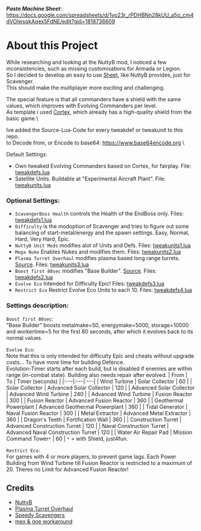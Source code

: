 
***Paste Machine Sheet***: https://docs.google.com/spreadsheets/d/1vo23r_rPDHBNn28kUU_a5o_cm4dVOlwsqkAqex5FdNE/edit?gid=1818736609



# About this Project
While researching and looking at the NuttyB mod, I noticed a few inconsistencies, such as missing customisations for Armada or Legion.\
So I decided to develop an easy to use [Sheet](https://docs.google.com/spreadsheets/d/1vo23r_rPDHBNn28kUU_a5o_cm4dVOlwsqkAqex5FdNE/edit?gid=1818736609), like NuttyB provides, just for Scavenger.\
This should make the multiplayer more exciting and challenging.

The special feature is that all commanders have a shield with the same values, which improves with Evolving Commanders per level.\
As template i used [Cortex](https://github.com/beyond-all-reason/Beyond-All-Reason/blob/master/units/other/evocom/corcomlvl10.lua#L403), which already has a high-quality shield from the basic game.\

Ive added the Source-Lua-Code for every tweakdef or tweakunit to this repo.\
to Decode from, or Encode to base64: https://www.base64encode.org \


Default Settings:
- Own tweaked Evolving Commanders based on Cortex, for fairplay. File: [tweakdefs.lua](tweakdefs.lua)
- Satellite Units. Buildable at "Experimental Aircraft Plant". File: [tweakunits.lua](tweakunits.lua)



### Optional Settings:
- `ScavengerBoss Health` controls the Health of the EndBoss only. Files: [tweakdefs1.lua](tweakdefs1.lua)
- `Difficulty` is the modoption of Scavenger and tries to figure out some balancing of start-metal/energy and the spawn settings. Easy, Normal, Hard, Very Hard, Epic.
- `NuttyB Unit Mods` modifies alot of Units and Defs. Files: [tweakunits1.lua](tweakunits1.lua)
- `Mega Nuke` Enables Nukes and modifies them. Files: [tweakunits2.lua](tweakunits2.lua)
- `Plasma Turret Overhaul` modifies plasma based long range turrets. [Source](https://docs.google.com/document/d/161NSONfbjG5xxX-BAGhlQr7mtegCWjIFDjHs03qECC4/edit). Files: [tweakunits3.lua](tweakunits3.lua)
- `Boost first 80sec` modifies "Base Builder". [Source](https://discord.com/channels/549281623154229250/1254587358830137415/1254587358830137415). Files: [tweakdefs2.lua](tweakdefs2.lua)
- `Evolve Eco` Intended for Difficulty Epic! Files: [tweakdefs3.lua](tweakdefs3.lua)
- `Restrict Eco` Restrict Evolve Eco Units to each 10. Files: [tweakdefs4.lua](tweakdefs4.lua)



### Settings description:
`Boost first 80sec`:\
"Base Builder" boosts metalmake=50, energymake=5000, storage=10000 and workertime=5 for the first 80 seconds, after which it evolves back to its normal values.

`Evolve Eco`:\
Note that this is only intended for difficulty Epic and cheats without upgrade costs... To have more time for building Defence.\
Evolution-Timer starts after each build, but is disabled if enemies are within range (in-combat state). Building also needs repair after evolved.
| From | To | Timer (seconds) |
|:---|:---|:---|
| Wind Turbine | Solar Collector | 60 |
| Solar Collector | Advanced Solar Collector | 120 |
| Advanced Solar Collector | Advanced Wind Turbine | 240 |
| Advanced Wind Turbine | Fusion Reactor | 300 |
| Fusion Reactor | Advanced Fusion Reactor | 360 |
| Geothermal Powerplant | Advanced Geothermal Powerplant | 360 |
| Tidal Generator | Naval Fusion Reactor | 300 |
| Metal Extractor | Advanced Metal Extractor | 360 |
| Dragon's Teeth | Fortification Wall | 360 |
| Construction Turret | Advanced Construction Turret | 120 |
| Naval Construction Turret | Advanced Naval Construction Turret | 120 |
| Water Air Repair Pad | Mission Command Tower`*` | 60 |
`*` = with Shield, just4fun.

`Restrict Eco`:\
For games with 4 or more players, to prevent game lags. Each Power Building from Wind Turbine till Fusion Reactor is restricted to a maximum of 20. Theres no Limit for Advanced Fusion Reactor!




## Credits
- [NuttyB](https://discord.com/channels/549281623154229250/1168959237641216131)
- [Plasma Turret Overhaul](https://discord.com/channels/549281623154229250/1267251807185535089)
- [Speedy Scavengers](https://discord.com/channels/549281623154229250/1254587358830137415/1254587358830137415)
- [mex & goe workaround](https://discord.com/channels/549281623154229250/858397131148623892/1272528312429842543)